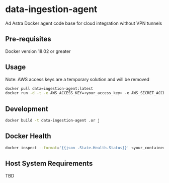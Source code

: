 # data-ingestion-agent
Ad Astra Docker agent code base for cloud integration without VPN tunnels

## Pre-requisites
Docker version 18.02 or greater

## Usage
Note: AWS access keys are a temporary solution and will be removed

```sh
docker pull data=ingestion-agent:latest
docker run -d -t -e AWS_ACCESS_KEY=<your_access_key> -e AWS_SECRET_ACCESS_KEY=<your_secret_access_key> -e SQS_QUEUE_URI=https://sqs.<your_region>.amazonaws.com/<your_account_id>/<your_queue_name> data-ingestion-agent:latest
```

## Development
```sh
docker build -t data-ingestion-agent .or j
```

## Docker Health
```sh
docker inspect --format='{{json .State.Health.Status}}' <your_container_name_or_id>
```

## Host System Requirements

TBD